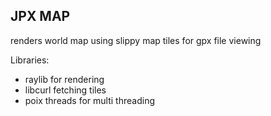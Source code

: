 ## JPX MAP

renders world map using slippy map tiles for gpx file viewing

Libraries:
- raylib for rendering
- libcurl fetching tiles
- poix threads for multi threading
